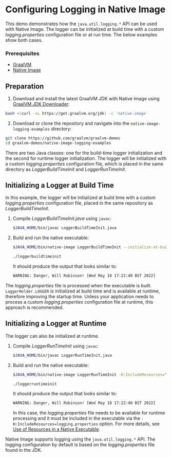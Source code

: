 # Configuring Logging in Native Image

This demo demonstrates how the `java.util.logging.*` API can be used with Native Image. The logger can be initialized at build time with a custom _logging.properties_ configuration file or at run time. The below examples show both cases.

### Prerequisites
* [GraalVM](http://graalvm.org)
* [Native Image](https://www.graalvm.org/docs/reference-manual/native-image/)

## Preparation

1. Download and install the latest GraalVM JDK with Native Image using [GraalVM JDK Downloader](https://github.com/graalvm/graalvm-jdk-downloader):
  ```bash
  bash <(curl -sL https://get.graalvm.org/jdk) -c 'native-image'
  ```

2. Download or clone the repository and navigate into the `native-image-logging-examples` directory:
  ```bash
  git clone https://github.com/graalvm/graalvm-demos
  cd graalvm-demos/native-image-logging-examples
  ```

There are two Java classes: one for the build-time logger initialization and the second for runtime logger initialization. The logger will be initialized with a custom _logging.properties_ configuration file, which is placed in the same directory as _LoggerBuildTimeInit_ and _LoggerRunTimeInit_.

## Initializing a Logger at Build Time

In this example, the logger will be initialized at build time with a custom _logging.properties_ configuration file, placed in the same repository as _LoggerBuildTimeInit_.

1. Compile _LoggerBuildTimeInit.java_ using `javac`:

    ```bash
    $JAVA_HOME/bin/javac LoggerBuildTimeInit.java
    ```
2. Build and run the native executable:

    ```bash
    $JAVA_HOME/bin/native-image LoggerBuildTimeInit --initialize-at-build-time=LoggerBuildTimeInit
    ```
    ```bash
    ./loggerbuildtimeinit
    ```

    It should produce the output that looks similar to:
    ```bash
    WARNING: Danger, Will Robinson! [Wed May 18 17:22:40 BST 2022]
    ```

The _logging.properties_ file is processed when the executable is built. `LoggerHolder.LOGGER` is initialized at build time and is available at runtime, therefore improving the startup time. Unless your application needs to process a custom _logging.properties_ configuration file at runtime, this approach is recommended.

## Initializing a Logger at Runtime

The logger can also be initialized at runtime. 

1. Compile _LoggerRunTimeInit_ using `javac`:

    ```bash
    $JAVA_HOME/bin/javac LoggerRunTimeInit.java
    ```

2. Build and run the native executable:
    ```bash
    $JAVA_HOME/bin/native-image LoggerRunTimeInit -H:IncludeResources="logging.properties"
    ```
    ```bash
    ./loggerruntimeinit 
    ```

    It should produce the output that looks similar to:
    ```bash
    WARNING: Danger, Will Robinson! [Wed May 18 17:22:40 BST 2022]
    ```

    In this case, the _logging.properties_ file needs to be available for runtime processing and it must be included in the executable via the `-H:IncludeResources=logging.properties` option. For more details, see [Use of Resources in a Native Executable](https://www.graalvm.org/reference-manual/native-image/dynamic-features/Resources/).

Native Image supports logging using the `java.util.logging.*` API.
The logging configuration by default is based on the _logging.properties_ file found in the JDK.
